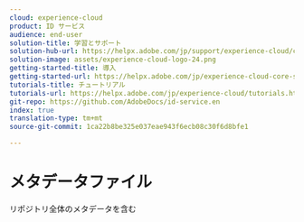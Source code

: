 ```yaml
---
cloud: experience-cloud
product: ID サービス
audience: end-user
solution-title: 学習とサポート
solution-hub-url: https://helpx.adobe.com/jp/support/experience-cloud/core-services.html
solution-image: assets/experience-cloud-logo-24.png
getting-started-title: 導入
getting-started-url: https://helpx.adobe.com/jp/experience-cloud-core-services/get-started.html
tutorials-title: チュートリアル
tutorials-url: https://helpx.adobe.com/jp/experience-cloud/tutorials.html
git-repo: https://github.com/AdobeDocs/id-service.en
index: true
translation-type: tm+mt
source-git-commit: 1ca22b8be325e037eae943f6ecb08c30f6d8bfe1

---
```



# メタデータファイル

リポジトリ全体のメタデータを含む